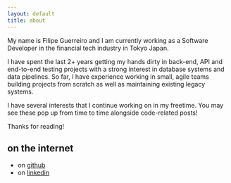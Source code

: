 ```yaml
---
layout: default
title: about
---
```


My name is Filipe Guerreiro and I am currently working as a Software Developer in the financial tech industry in Tokyo Japan.

I have spent the last 2+ years getting my hands dirty in back-end, API and end-to-end testing projects with a strong interest in database systems and data pipelines. 
So far, I have experience working in small, agile teams building projects from scratch as well as maintaining existing legacy systems.

I have several interests that I continue working on in my freetime. You may see these pop up from time to time alongside code-related posts!

Thanks for reading!

## on the internet

* on [github][github]
* on [linkedin][linkedin]

[github]: https://github.com/filipeGuerreiro
[linkedin]: http://nolsigan.github.io